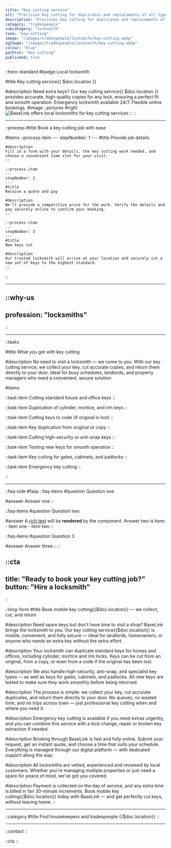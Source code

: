 ```yaml
---
title: "Key cutting service"
alt: "Precision key cutting for duplicates and replacements of all types"
description: "Precision key cutting for duplicates and replacements of all types"
category: "tradespeople"
subcategory: "locksmith"
task: "key-cutting"
image: "/images/tradespeople/locksmith/key-cutting.webp"
ogImage: "/images/tradespeople/locksmith/key-cutting.webp"
colour: "blue"
pathtxt: "Key cutting"
published: true
---
```


::hero-standard
#badge
Local locksmith

#title
Key cutting service{{ $doc.location }}

#description
Need extra keys? Our key cutting service{{ $doc.location }} provides accurate, high-quality copies for any lock, ensuring a perfect fit and smooth operation. Emergency locksmith available 24/7. Flexible online bookings.
#image
    ::pictures
    #right
    ![BaseLink offers local locksmiths for key cutting services](/images/tradespeople/locksmith/key-cutting.webp)
    ::
::

---

::process
#title
Book a key cutting job with ease

#items
    ::process-item
    ---
    stepNumber: 1
    ---
    #title
    Provide job details

    #description
    Fill in a form with your details, the key cutting work needed, and choose a convenient time slot for your visit.
    ::
    
    ::process-item
    ---
    stepNumber: 2
    ---
    #title
    Receive a quote and pay

    #description
    We'll provide a competitive price for the work. Verify the details and pay securely online to confirm your booking.
    ::

    ::process-item
    ---
    stepNumber: 3
    ---
    #title
    New keys cut

    #description
    Our trusted locksmith will arrive at your location and securely cut a new set of keys to the highest standard.
    ::
::

---

::why-us
---
profession: "locksmiths"
---
::

---

::tasks

#title
What you get with key cutting

#description
No need to visit a locksmith — we come to you. With our key cutting service, we collect your key, cut accurate copies, and return them directly to your door. Ideal for busy schedules, landlords, and property managers who need a convenient, secure solution.

#items

  ::task-item
  Cutting standard house and office keys
  ::

  ::task-item
  Duplication of cylinder, mortice, and rim keys
  ::

  ::task-item
  Cutting keys to code (if original is lost)
  ::

  ::task-item
  Key duplication from original or copy
  ::

  ::task-item
  Cutting high-security or anti-snap keys
  ::

  ::task-item
  Testing new keys for smooth operation
  ::

  ::task-item
  Key cutting for gates, cabinets, and padlocks
  ::

  ::task-item
  Emergency key cutting
  ::

::

---

::faq-side
#faqs
  ::faq-items
  #question
  Question one

  #answer
  Answer one
  ::

  ::faq-items
  #question
  Question two

  #answer
  A [rich text](/services/commercial-cleaning) will be **rendered** by the component.
  Answer two is here:
    - item one
    - item two
  ::

  ::faq-items
  #question
  Question 3

  #answer
  Answer three
  ::
::

::cta
---
title: "Ready to book your key cutting job?"
button: "Hire a locksmith"
---
::

::long-form
#title
Book mobile key cutting{{$doc.location}} — we collect, cut, and return

#description
Need spare keys but don't have time to visit a shop? BaseLink brings the locksmith to you. Our key cutting service{{$doc.location}} is mobile, convenient, and fully secure — ideal for landlords, homeowners, or anyone who needs an extra key without the extra effort.

#description
Your locksmith can duplicate standard keys for homes and offices, including cylinder, mortice and rim locks. Keys can be cut from an original, from a copy, or even from a code if the original has been lost.

#description
We also handle high-security, anti-snap, and specialist key types — as well as keys for gates, cabinets, and padlocks. All new keys are tested to make sure they work smoothly before being returned.

#description
The process is simple: we collect your key, cut accurate duplicates, and return them directly to your door. No queues, no wasted time, and no trips across town — just professional key cutting when and where you need it.

#description
Emergency key cutting is available if you need extras urgently, and you can combine this service with a lock change, repair or broken key extraction if needed.

#description
Booking through BaseLink is fast and fully online. Submit your request, get an instant quote, and choose a time that suits your schedule. Everything is managed through our digital platform — with dedicated support along the way.

#description
All locksmiths are vetted, experienced and reviewed by local customers. Whether you're managing multiple properties or just need a spare for peace of mind, we've got you covered.

#description
Payment is collected on the day of service, and any extra time is billed in fair 30-minute increments. Book mobile key cutting{{$doc.location}} today with BaseLink — and get perfectly cut keys, without leaving home.
::

---

::category
#title
Find housekeepers and tradespeople {{$doc.location}}
::

---

::contact
::

::cta
::